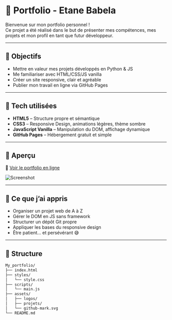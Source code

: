 # 🎯 Portfolio - Etane Babela

Bienvenue sur mon portfolio personnel !  
Ce projet a été réalisé dans le but de présenter mes compétences, mes projets et mon profil en tant que futur développeur.

---

## 🚀 Objectifs

- Mettre en valeur mes projets développés en Python & JS
- Me familiariser avec HTML/CSS/JS vanilla
- Créer un site responsive, clair et agréable
- Publier mon travail en ligne via GitHub Pages

---

## 🔧 Tech utilisées

- **HTML5** – Structure propre et sémantique
- **CSS3** – Responsive Design, animations légères, thème sombre
- **JavaScript Vanilla** – Manipulation du DOM, affichage dynamique
- **GitHub Pages** – Hébergement gratuit et simple

---

## 📸 Aperçu

🔗 [Voir le portfolio en ligne](https://etane27.github.io/My_portfolio/)

![Screenshot](assets/preview.jpg)

---

## 🧠 Ce que j’ai appris

- Organiser un projet web de A à Z
- Gérer le DOM en JS sans framework
- Structurer un dépôt Git propre
- Appliquer les bases du responsive design
- Être patient... et persévérant 😅

---

## 📂 Structure

```bash
My_portfolio/
├── index.html
├── styles/
│   └── style.css
├── scripts/
│   └── main.js
├── assets/
│   ├── logos/
│   ├── projets/
│   └── github-mark.svg
└── README.md
